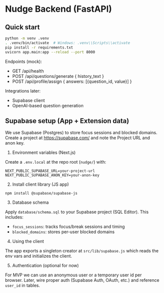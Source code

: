# Nudge Backend (FastAPI)

## Quick start

```bash
python -m venv .venv
. .venv/bin/activate  # Windows: .venv\\Scripts\\activate
pip install -r requirements.txt
uvicorn app.main:app --reload --port 8000
```

Endpoints (mock):
- GET /api/health
- POST /api/questions/generate { history_text }
- POST /api/profile/assign { answers: [{question_id, value}] }

Integrations later:
- Supabase client
- OpenAI-based question generation

## Supabase setup (App + Extension data)

We use Supabase (Postgres) to store focus sessions and blocked domains. Create a project at https://supabase.com/ and note the Project URL and anon key.

1) Environment variables (Next.js)

Create a `.env.local` at the repo root (`nudge/`) with:

```
NEXT_PUBLIC_SUPABASE_URL=your-project-url
NEXT_PUBLIC_SUPABASE_ANON_KEY=your-anon-key
```

2) Install client library (JS app)

```
npm install @supabase/supabase-js
```

3) Database schema

Apply `database/schema.sql` to your Supabase project (SQL Editor). This includes:

- `focus_sessions`: tracks focus/break sessions and timing
- `blocked_domains`: stores per-user blocked domains

4) Using the client

The app exports a singleton creator at `src/lib/supabase.js` which reads the env vars and initializes the client.

5) Authentication (optional for now)

For MVP we can use an anonymous user or a temporary user id per browser. Later, wire proper auth (Supabase Auth, OAuth, etc.) and reference `user_id` in tables.
